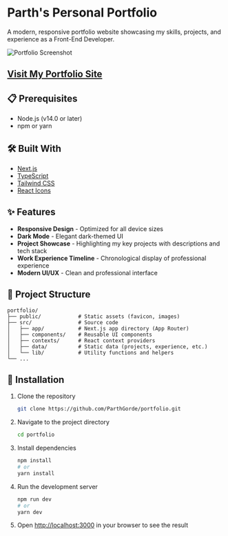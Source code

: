 # Parth's Personal Portfolio

A modern, responsive portfolio website showcasing my skills, projects, and experience as a Front-End Developer.

![Portfolio Screenshot](public/portfolio-screenshot.png)

## [Visit My Portfolio Site](https://parthgorde.vercel.app)


## 📋 Prerequisites

- Node.js (v14.0 or later)
- npm or yarn

## 🛠️ Built With

- [Next.js](https://nextjs.org/) 
- [TypeScript](https://www.typescriptlang.org/)
- [Tailwind CSS](https://tailwindcss.com/) 
- [React Icons](https://react-icons.github.io/react-icons/) 

## ✨ Features

- **Responsive Design** - Optimized for all device sizes
- **Dark Mode** - Elegant dark-themed UI
- **Project Showcase** - Highlighting my key projects with descriptions and tech stack
- **Work Experience Timeline** - Chronological display of professional experience
- **Modern UI/UX** - Clean and professional interface


## 📂 Project Structure

```
portfolio/
├── public/            # Static assets (favicon, images)
├── src/               # Source code
│   ├── app/           # Next.js app directory (App Router)
│   ├── components/    # Reusable UI components
│   ├── contexts/      # React context providers
│   ├── data/          # Static data (projects, experience, etc.)
│   └── lib/           # Utility functions and helpers
└── ...
```


## 🔧 Installation

1. Clone the repository
   ```bash
   git clone https://github.com/ParthGorde/portfolio.git
   ```

2. Navigate to the project directory
   ```bash
   cd portfolio
   ```

3. Install dependencies
   ```bash
   npm install
   # or
   yarn install
   ```

4. Run the development server
   ```bash
   npm run dev
   # or
   yarn dev
   ```

5. Open [http://localhost:3000](http://localhost:3000) in your browser to see the result


